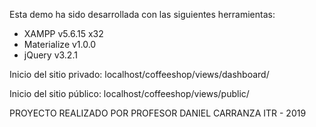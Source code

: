Esta demo ha sido desarrollada con las siguientes herramientas:
- XAMPP v5.6.15 x32
- Materialize v1.0.0
- jQuery v3.2.1

Inicio del sitio privado:
    localhost/coffeeshop/views/dashboard/

Inicio del sitio público:
    localhost/coffeeshop/views/public/

PROYECTO REALIZADO POR PROFESOR DANIEL CARRANZA ITR - 2019